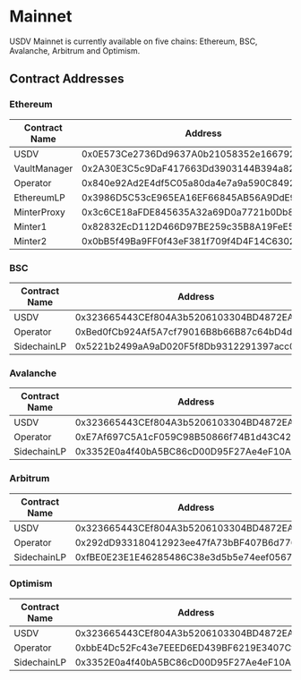 # Mainnet

USDV Mainnet is currently available on five chains: Ethereum, BSC, Avalanche, Arbitrum and Optimism.

## Contract Addresses

### Ethereum

<table><thead><tr><th width="210">Contract Name</th><th>Address</th></tr></thead><tbody><tr><td>USDV</td><td>0x0E573Ce2736Dd9637A0b21058352e1667925C7a8</td></tr><tr><td>VaultManager</td><td>0x2A30E3C5c9DaF417663Dd3903144B394a82C999b</td></tr><tr><td>Operator</td><td>0x840e92Ad2E4df5C05a80da4e7a9a590C84928c91</td></tr><tr><td>EthereumLP</td><td>0x3986D5C53cE965EA16EF66845AB56A9DdE9Cd210</td></tr><tr><td>MinterProxy</td><td>0x3c6CE18aFDE845635A32a69D0a7721b0Db84118e</td></tr><tr><td>Minter1</td><td>0x82832EcD112D466D97BE259c35B8A19FeE56b7B8</td></tr><tr><td>Minter2</td><td>0x0bB5f49Ba9FF0f43eF381f709f4D4F14C6302B38</td></tr></tbody></table>

### BSC

<table><thead><tr><th width="208">Contract Name</th><th>Address</th></tr></thead><tbody><tr><td>USDV</td><td>0x323665443CEf804A3b5206103304BD4872EA4253</td></tr><tr><td>Operator</td><td>0xBed0fCb924Af5A7cf79016B8b66B87c64bD4dedB</td></tr><tr><td>SidechainLP</td><td>0x5221b2499aA9aD020F5f8Db9312291397acc0A06</td></tr></tbody></table>

### Avalanche

<table><thead><tr><th width="206">Contract Name</th><th>Address</th></tr></thead><tbody><tr><td>USDV</td><td>0x323665443CEf804A3b5206103304BD4872EA4253</td></tr><tr><td>Operator</td><td>0xE7Af697C5A1cF059C98B50866f74B1d43C422258</td></tr><tr><td>SidechainLP</td><td>0x3352E0a4f40bA5BC86cD00D95F27Ae4eF10A170a</td></tr></tbody></table>

### Arbitrum

<table><thead><tr><th width="214">Contract Name</th><th>Address</th></tr></thead><tbody><tr><td>USDV</td><td>0x323665443CEf804A3b5206103304BD4872EA4253</td></tr><tr><td>Operator</td><td>0x292dD933180412923ee47fA73bBF407B6d776B4C</td></tr><tr><td>SidechainLP</td><td>0xfBE0E23E1E46285486C38e3d5b5e74eef056728c</td></tr></tbody></table>

### Optimism

<table><thead><tr><th width="213">Contract Name</th><th>Address</th></tr></thead><tbody><tr><td>USDV</td><td>0x323665443CEf804A3b5206103304BD4872EA4253</td></tr><tr><td>Operator</td><td>0xbbE4Dc52Fc43e7EEED6ED439BF6219E3407Cf605</td></tr><tr><td>SidechainLP</td><td>0x3352E0a4f40bA5BC86cD00D95F27Ae4eF10A170a</td></tr></tbody></table>
